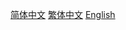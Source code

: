 [简体中文](https://github.com/Si-Jiu49/HearingProgram/blob/main/README_ChineseMainland.md) [繁体中文](https://github.com/Si-Jiu49/HearingProgram/blob/main/README_TaiwanChina_or_ChinaHongKong.md) [English](https://github.com/Si-Jiu49/HearingProgram/blob/main/README_English.md)
